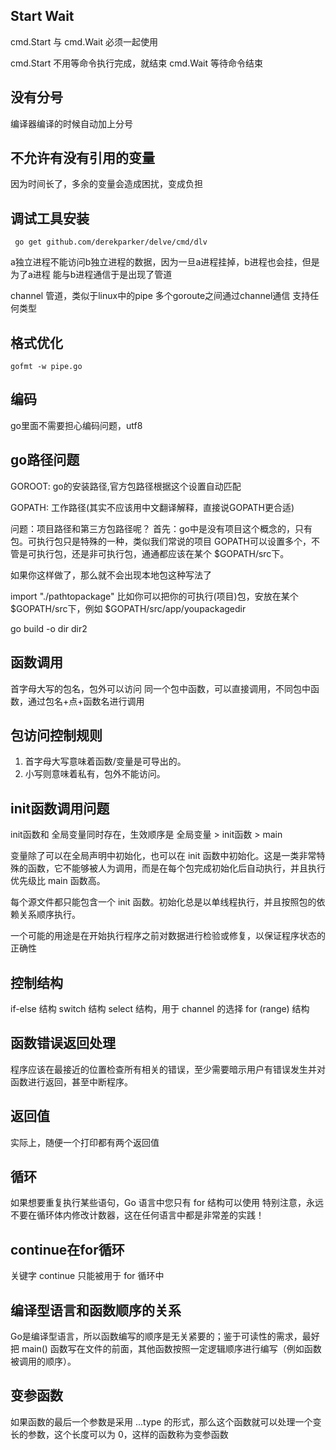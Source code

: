 

## Start Wait
cmd.Start 与 cmd.Wait 必须一起使用

cmd.Start 不用等命令执行完成，就结束
cmd.Wait 等待命令结束

## 没有分号

编译器编译的时候自动加上分号

## 不允许有没有引用的变量
因为时间长了，多余的变量会造成困扰，变成负担

## 调试工具安装
```
 go get github.com/derekparker/delve/cmd/dlv
```

 a独立进程不能访问b独立进程的数据，因为一旦a进程挂掉，b进程也会挂，但是为了a进程
 能与b进程通信于是出现了管道
 
 channel 
 管道，类似于linux中的pipe
 多个goroute之间通过channel通信
 支持任何类型
 
## 格式优化
```
gofmt -w pipe.go
```
## 编码
go里面不需要担心编码问题，utf8

## go路径问题
GOROOT: go的安装路径,官方包路径根据这个设置自动匹配

GOPATH: 工作路径(其实不应该用中文翻译解释，直接说GOPATH更合适)

问题：项目路径和第三方包路径呢？ 首先：go中是没有项目这个概念的，只有包。可执行包只是特殊的一种，类似我们常说的项目 GOPATH可以设置多个，不管是可执行包，还是非可执行包，通通都应该在某个 $GOPATH/src下。

如果你这样做了，那么就不会出现本地包这种写法了

<!-- lang: cpp -->
import "./pathtopackage"
比如你可以把你的可执行(项目)包，安放在某个 $GOPATH/src下，例如 $GOPATH/src/app/youpackagedir

go build -o dir dir2

## 函数调用
首字母大写的包名，包外可以访问
同一个包中函数，可以直接调用，不同包中函数，通过包名+点+函数名进行调用

## 包访问控制规则
1. 首字母大写意味着函数/变量是可导出的。
2. 小写则意味着私有，包外不能访问。

## init函数调用问题

init函数和 全局变量同时存在，生效顺序是 
全局变量 > init函数 > main

变量除了可以在全局声明中初始化，也可以在 init 函数中初始化。这是一类非常特殊的函数，它不能够被人为调用，而是在每个包完成初始化后自动执行，并且执行优先级比 main 函数高。

每个源文件都只能包含一个 init 函数。初始化总是以单线程执行，并且按照包的依赖关系顺序执行。

一个可能的用途是在开始执行程序之前对数据进行检验或修复，以保证程序状态的正确性

## 控制结构

if-else 结构
switch 结构
select 结构，用于 channel 的选择
for (range) 结构

## 函数错误返回处理
程序应该在最接近的位置检查所有相关的错误，至少需要暗示用户有错误发生并对函数进行返回，甚至中断程序。

## 返回值
实际上，随便一个打印都有两个返回值

## 循环
如果想要重复执行某些语句，Go 语言中您只有 for 结构可以使用
特别注意，永远不要在循环体内修改计数器，这在任何语言中都是非常差的实践！

## continue在for循环

关键字 continue 只能被用于 for 循环中

## 编译型语言和函数顺序的关系
Go是编译型语言，所以函数编写的顺序是无关紧要的；鉴于可读性的需求，最好把 main() 函数写在文件的前面，其他函数按照一定逻辑顺序进行编写（例如函数被调用的顺序）。

## 变参函数
如果函数的最后一个参数是采用 ...type 的形式，那么这个函数就可以处理一个变长的参数，这个长度可以为 0，这样的函数称为变参函数